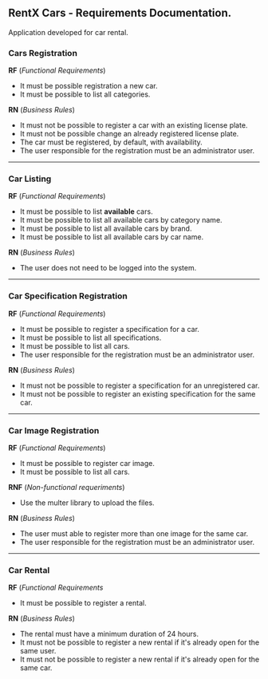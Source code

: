 ## RentX Cars - Requirements Documentation. 

Application developed for car rental. 


### Cars Registration 

**RF** (<i>Functional Requirements</i>)
- It must be possible registration a new car.
- It must be possible to list all categories. 

**RN** (<i>Business Rules</i>)
- It must not be possible to register a car with an existing license plate.
- It must not be possible change an already registered license plate.
- The car must be registered, by default, with availability.
- The user responsible for the registration must be an administrator user. 

---


### Car Listing 

**RF** (<i>Functional Requirements</i>)
- It must be possible to list **available** cars. 
- It must be possible to list all available cars by category name.
- It must be possible to list all available cars by brand.
- It must be possible to list all available cars by car name.

**RN** (<i>Business Rules</i>)
- The user does not need to be logged into the system.

---


### Car Specification Registration 

**RF** (<i>Functional Requirements</i>)
- It must be possible to register a specification for a car.
- It must be possible to list all specifications. 
- It must be possible to list all cars. 
- The user responsible for the registration must be an administrator user.

**RN** (<i>Business Rules</i>)
- It must not be possible to register a specification for an unregistered car. 
- It must not be possible to register an existing specification for the same car. 

---


### Car Image Registration

**RF** (<i>Functional Requirements</i>)
- It must be possible to register car image. 
- It must be possible to list all cars. 

**RNF** (<i>Non-functional requeriments</i>)
- Use the multer library to upload the files. 

**RN** (<i>Business Rules</i>)
- The user must able to register more than one image for the same car. 
- The user responsible for the registration must be an administrator user. 

---


### Car Rental 

**RF** (<i>Functional Requirements</i>
- It must be possible to register a rental. 

**RN** (<i>Business Rules</i>)
- The rental must have a minimum duration of 24 hours. 
- It must not be possible to register a new rental if it's already open for the same user. 
- It must not be possible to register a new rental if it's already open for the same car. 

